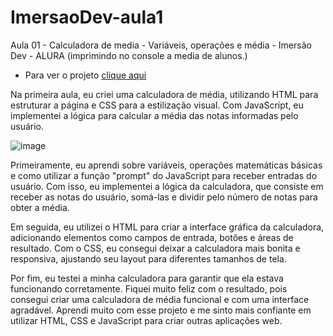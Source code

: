 # ImersaoDev-aula1
Aula 01 - Calculadora de media -  Variáveis, operações e média - Imersão Dev - ALURA
(imprimindo no console a media de alunos.)

- Para ver o projeto <a href="https://wapdrums.github.io/ImersaoDev-FrontEnd/ImersaoDev-aula01/">clique aqui</a>

Na primeira aula, eu criei uma calculadora de média, utilizando HTML para estruturar a página e CSS para a estilização visual. Com JavaScript, eu implementei a lógica para calcular a média das notas informadas pelo usuário.

![image](https://user-images.githubusercontent.com/74818185/232242675-932cb474-1b1c-4dd5-a9e0-c2a17198b26b.png)

Primeiramente, eu aprendi sobre variáveis, operações matemáticas básicas e como utilizar a função "prompt" do JavaScript para receber entradas do usuário. Com isso, eu implementei a lógica da calculadora, que consiste em receber as notas do usuário, somá-las e dividir pelo número de notas para obter a média.

Em seguida, eu utilizei o HTML para criar a interface gráfica da calculadora, adicionando elementos como campos de entrada, botões e áreas de resultado. Com o CSS, eu consegui deixar a calculadora mais bonita e responsiva, ajustando seu layout para diferentes tamanhos de tela.

Por fim, eu testei a minha calculadora para garantir que ela estava funcionando corretamente. Fiquei muito feliz com o resultado, pois consegui criar uma calculadora de média funcional e com uma interface agradável. Aprendi muito com esse projeto e me sinto mais confiante em utilizar HTML, CSS e JavaScript para criar outras aplicações web.
